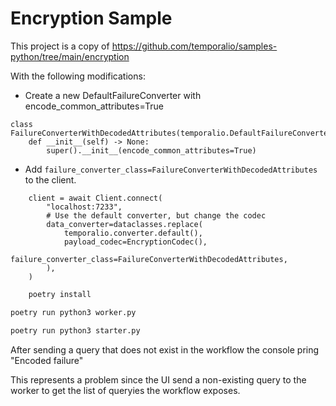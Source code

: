 # Encryption Sample

This project is a copy of https://github.com/temporalio/samples-python/tree/main/encryption 

With the following modifications:
- Create a new DefaultFailureConverter with encode_common_attributes=True

```
class FailureConverterWithDecodedAttributes(temporalio.DefaultFailureConverter):
    def __init__(self) -> None:
        super().__init__(encode_common_attributes=True)
```


- Add `failure_converter_class=FailureConverterWithDecodedAttributes` to the client.
```
    client = await Client.connect(
        "localhost:7233",
        # Use the default converter, but change the codec
        data_converter=dataclasses.replace(
            temporalio.converter.default(),
            payload_codec=EncryptionCodec(),
            failure_converter_class=FailureConverterWithDecodedAttributes,
        ),
    )
```



```bash
    poetry install
```


``` bash
poetry run python3 worker.py 

```

```bash
poetry run python3 starter.py 

```
After sending a query that does not exist in the workflow the console pring "Encoded failure"

This represents a problem since the UI send a non-existing query to the worker to get the list of queryies the workflow exposes.